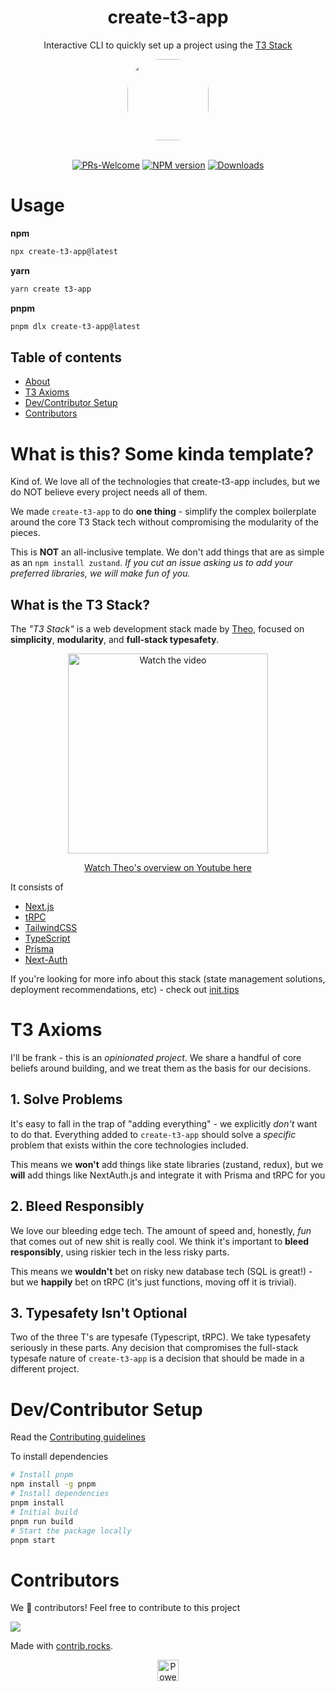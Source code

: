 <h1 align="center"> create-t3-app </h1>
<div align="center">

Interactive CLI to quickly set up a project using the [T3 Stack](https://init.tips)

<img src="https://s6.imgcdn.dev/BJW4B.png" width="130" style="border-radius:40%"/>

</div>  
<div align="center">
<br/>

[![PRs-Welcome][contribute-image]][contribute-url] [![NPM version][npm-image]][npm-url]
[![Downloads][downloads-image]][npm-url]


</div>


<div id="usage">

# Usage

**npm**
```bash
npx create-t3-app@latest
```

**yarn**
```bash
yarn create t3-app
```


**pnpm**
```bash
pnpm dlx create-t3-app@latest
```
</div>


</div>

## Table of contents
 
* <a href="#about">About</a> 
* <a href="#axioms">T3 Axioms</a>
* <a href="#dev">Dev/Contributor Setup</a>
* <a href="#contributors">Contributors</a>


<div id="about">

# What is this? Some kinda template?

Kind of. We love all of the technologies that create-t3-app includes, but we do NOT believe every project needs all of them.

We made `create-t3-app` to do **one thing** - simplify the complex boilerplate around the core T3 Stack tech without compromising the modularity of the pieces.

This is **NOT** an all-inclusive template. We don't add things that are as simple as an `npm install zustand`. _If you cut an issue asking us to add your preferred libraries, we will make fun of you._

## What is the T3 Stack?

The _"T3 Stack"_ is a web development stack made by [Theo](https://twitter.com/t3dotgg), focused on **simplicity**, **modularity**, and **full-stack typesafety**.

<p align="center">
  <a href="http://www.youtube.com/watch?v=PbjHxIuHduU" target="_blank">
    <img src="https://t3.gg/random/T3%20Stack%20V4.png" alt="Watch the video" width="320" />
  </a>
</p>
<p align="center">
  <a href="http://www.youtube.com/watch?v=PbjHxIuHduU" target="_blank">
    Watch Theo's overview on Youtube here
  </a>
</p>

It consists of

- [Next.js](https://nextjs.org)
- [tRPC](https://trpc.io)
- [TailwindCSS](https://tailwindcss.com)
- [TypeScript](https://typescriptlang.org)
- [Prisma](https://prisma.io)
- [Next-Auth](https://next-auth.js.org)

If you're looking for more info about this stack (state management solutions, deployment recommendations, etc) - check out [init.tips](https://init.tips/other)

</div>

<div id="axioms">

# T3 Axioms

I'll be frank - this is an _opinionated project_. We share a handful of core beliefs around building, and we treat them as the basis for our decisions.

## 1. Solve Problems

It's easy to fall in the trap of "adding everything" - we explicitly _don't_ want to do that. Everything added to `create-t3-app` should solve a _specific_ problem that exists within the core technologies included.

This means we **won't** add things like state libraries (zustand, redux), but we **will** add things like NextAuth.js and integrate it with Prisma and tRPC for you

## 2. Bleed Responsibly

We love our bleeding edge tech. The amount of speed and, honestly, _fun_ that comes out of new shit is really cool. We think it's important to **bleed responsibly**, using riskier tech in the less risky parts.

This means we **wouldn't** bet on risky new database tech (SQL is great!) - but we **happily** bet on tRPC (it's just functions, moving off it is trivial).

## 3. Typesafety Isn't Optional

Two of the three T's are typesafe (Typescript, tRPC). We take typesafety seriously in these parts. Any decision that compromises the full-stack typesafe nature of `create-t3-app` is a decision that should be made in a different project.

</div>

<div id="dev">

# Dev/Contributor Setup

Read the [Contributing guidelines](CONTRIBUTING.md)

To install dependencies

```bash
# Install pnpm
npm install -g pnpm
# Install dependencies
pnpm install
# Initial build
pnpm run build
# Start the package locally
pnpm start
```

</div>

# Contributors

We 💖 contributors! Feel free to contribute to this project

<a href="https://github.com/t3-oss/create-t3-app/graphs/contributors">
  <img src="https://contrib.rocks/image?repo=t3-oss/create-t3-app" />
</a>

Made with [contrib.rocks](https://contrib.rocks).

<p align="center">
  <a rel="noopener noreferrer" target="_blank" href="https://vercel.com/?utm_source=t3-oss&utm_campaign=osss">
    <img height="34px" src="https://www.datocms-assets.com/31049/1618983297-powered-by-vercel.svg" alt="Powered by vercel">
  </a>
</p>

[downloads-image]: https://img.shields.io/npm/dm/create-t3-app?color=364fc7&logoColor=364fc7

[npm-url]: https://www.npmjs.com/package/create-t3-app
[npm-image]: https://img.shields.io/npm/v/create-t3-app?color=0b7285&logoColor=0b7285

[contribute-url]: https://github.com/t3-oss/create-t3-app/blob/main/CONTRIBUTING.md
[contribute-image]: https://img.shields.io/badge/PRs-welcome-blue.svg

